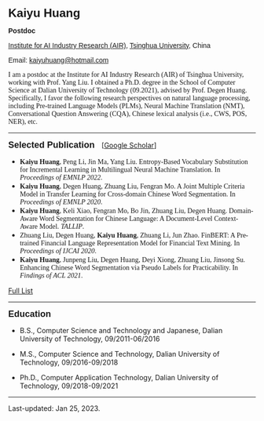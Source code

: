 <b><font size=5 face="Arial">Kaiyu Huang</font></b>

<font face="Arial"><b>Postdoc</b>

[Institute for AI Industry Research (AIR)](https://air.tsinghua.edu.cn/), [Tsinghua University](https://www.tsinghua.edu.cn/), China</font>

<font face="Arial">Email: kaiyuhuang@hotmail.com</font>


<font face="Cambria">
I am a postdoc at the Institute for AI Industry Research (AIR) of Tsinghua University, working with Prof. Yang Liu. I obtained a Ph.D. degree in the School of Computer Science at Dalian University of Technology (09.2021), advised by Prof. Degen Huang. Specifically, I favor the following research perspectives on natural language processing, including Pre-trained Language Models (PLMs), Neural Machine Translation (NMT), Conversational Question Answering (CQA), Chinese lexical analysis (i.e., CWS, POS, NER), etc.

<!-- Moreover, I am also interested in Japanese. During my Ph.D., I have joined multiple research projects and foundations, including "The National Natural Science Foundation of China", "National Key R&D Program of China", etc.  -->
</font>

---

<b><font size=4 face="Arial">Selected Publication</font></b>&emsp;[[Google Scholar](https://scholar.google.com/citations?user=qAp-hS4AAAAJ&hl=zh-CN)]

- <font face="Cambria"><b>Kaiyu Huang</b>, Peng Li, Jin Ma, Yang Liu. Entropy-Based Vocabulary Substitution for Incremental Learning in Multilingual Neural Machine Translation. In <i>Proceedings of EMNLP 2022</i>.</font>
- <font face="Cambria"><b>Kaiyu Huang</b>, Degen Huang, Zhuang Liu, Fengran Mo. A Joint Multiple Criteria Model in Transfer Learning for Cross-domain Chinese Word Segmentation. In <i>Proceedings of EMNLP 2020</i>.</font>
- <font face="Cambria">**Kaiyu Huang**, Keli Xiao, Fengran Mo, Bo Jin, Zhuang Liu, Degen Huang. Domain-Aware Word Segmentation for Chinese Language: A Document-Level Context-Aware Model. <i>TALLIP</i>.</font>
- <font face="Cambria">Zhuang Liu, Degen Huang, <b>Kaiyu Huang</b>, Zhuang Li, Jun Zhao. FinBERT: A Pre-trained Financial Language Representation Model for Financial Text Mining. In <i>Proceedings of IJCAI 2020</i>.</font>
- <font face="Cambria">**Kaiyu Huang**, Junpeng Liu, Degen Huang, Deyi Xiong, Zhuang Liu, Jinsong Su. Enhancing Chinese Word Segmentation via Pseudo Labels for Practicability. In <i>Findings of ACL 2021</i>.</font>

[Full List](publications.md)

---
<b><font size=4 face="Arial">Education</font></b>
* B.S., Computer Science and Technology and Japanese, Dalian University of Technology, 09/2011-06/2016

* M.S., Computer Science and Technology, Dalian University of Technology, 09/2016-09/2018

* Ph.D., Computer Application Technology, Dalian University of Technology, 09/2018-09/2021

---
Last-updated: Jan 25, 2023.